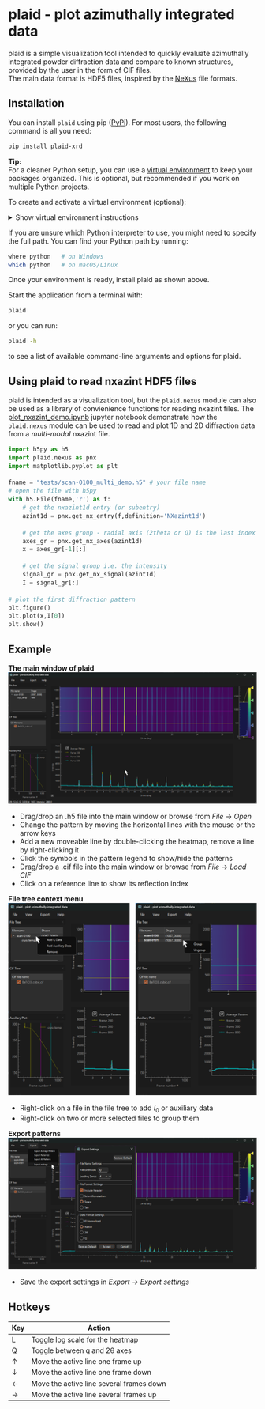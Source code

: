 # plaid - plot azimuthally integrated data  
plaid is a simple visualization tool intended to quickly evaluate azimuthally integrated powder diffraction data and compare to known structures, provided by the user in the form of CIF files.  
The main data format is HDF5 files, inspired by the [NeXus](https://www.nexusformat.org/) file formats.  

## Installation

You can install `plaid` using pip ([PyPi](https://www.pypi.org/)). For most users, the following command is all you need:

```bash
pip install plaid-xrd
```

**Tip:**  
For a cleaner Python setup, you can use a [virtual environment](https://docs.python.org/3/tutorial/venv.html) to keep your packages organized. This is optional, but recommended if you work on multiple Python projects.

To create and activate a virtual environment (optional):

<details>
  <summary>Show virtual environment instructions</summary>

  **Windows:**
  ```bash
  python -m venv plaid-env
  plaid-env\Scripts\activate
  ```

  **macOS/Linux:**
  ```bash
  python3 -m venv plaid-env
  source plaid-env/bin/activate
  ```
</details>

If you are unsure which Python interpreter to use, you might need to specify the full path. You can find your Python path by running:

```bash
where python   # on Windows
which python   # on macOS/Linux
```

Once your environment is ready, install plaid as shown above.

Start the application from a terminal with:  
```bash
plaid
```

or you can run:

```bash
plaid -h
```

to see a list of available command-line arguments and options for plaid.

## Using plaid to read nxazint HDF5 files  
plaid is intended as a visualization tool, but the `plaid.nexus` module can also be used as a library of convienience functions for reading nxazint files. The [plot_nxazint_demo.ipynb](https://github.com/fgjorup/plaid/blob/main/plot_nxazint_demo.ipynb) jupyter notebook demonstrate how the `plaid.nexus` module can be used to read and plot 1D and 2D diffraction data from a _multi-modal_ nxazint file.  

```python
import h5py as h5
import plaid.nexus as pnx
import matplotlib.pyplot as plt

fname = "tests/scan-0100_multi_demo.h5" # your file name
# open the file with h5py
with h5.File(fname,'r') as f: 
    # get the nxazint1d entry (or subentry)
    azint1d = pnx.get_nx_entry(f,definition='NXazint1d')
    
    # get the axes group - radial axis (2theta or Q) is the last index
    axes_gr = pnx.get_nx_axes(azint1d)
    x = axes_gr[-1][:]
        
    # get the signal group i.e. the intensity
    signal_gr = pnx.get_nx_signal(azint1d)
    I = signal_gr[:]

# plot the first diffraction pattern
plt.figure()
plt.plot(x,I[0])
plt.show()       
```

## Example  
**The main window of plaid**  
![Example of the plaid main window](media/screenshot_main_dark.png)  
- Drag/drop an .h5 file into the main window or browse from *File* -> *Open*  
- Change the pattern by moving the horizontal lines with the mouse or the arrow keys  
- Add a new moveable line by double-clicking the heatmap, remove a line by right-clicking it  
- Click the symbols in the pattern legend to show/hide the patterns  
- Drag/drop a .cif file into the main window or browse from *File* -> *Load CIF*  
- Click on a reference line to show its reflection index  

**File tree context menu**
![Example of the file tree menu](media/screenshot_filetree_context_dark.png)
- Right-click on a file in the file tree to add $I_0$ or auxiliary data  
- Right-click on two or more selected files to group them  

**Export patterns**
![Example of the export settings window](media/screenshot_export_settings_dark.png)
- Save the export settings in *Export -> Export settings*

## Hotkeys
| Key | Action                                      |
|-----|---------------------------------------------|
| L   | Toggle log scale for the heatmap            |
| Q   | Toggle between q and 2θ axes                |
| ↑   | Move the active line one frame up           |
| ↓   | Move the active line one frame down         |
| ←   | Move the active line several frames down    |
| →   | Move the active line several frames up      |
